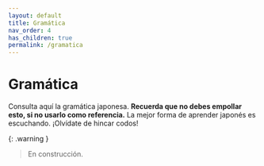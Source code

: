 ```yaml
---
layout: default
title: Gramática
nav_order: 4
has_children: true
permalink: /gramatica
---
```


# Gramática

Consulta aquí la gramática japonesa. **Recuerda que no debes empollar esto, si no usarlo como referencia.** La mejor forma de aprender japonés es escuchando. ¡Olvídate de hincar codos!

{: .warning }
> En construcción.